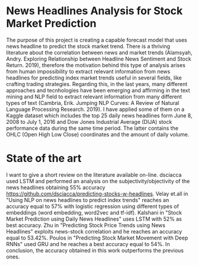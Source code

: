 # News Headlines Analysis for Stock Market Prediction

The purpose of this project is creating a capable forecast model that uses news headline to predict the stock market trend. There is a thriving literature about the correlation between news and market trends (Alamsyah, Andry. Exploring Relationship between Headline News Sentiment and Stock Return. 2019), therefore the motivation behind this type of analysis arises from human impossibility to extract relevant information from news headlines for predicting index market trends useful in several fields, like crafting trading strategies. Regarding this, in the last years, many different approaches and tecnhologies have been emerging and affirming in the text mining and NLP field to extract relevant information from many different types of text (Cambria, Erik. Jumping NLP Curves: A Review of Natural Language Processing Research. 2019). I have applied some of them on a Kaggle dataset which includes the top 25 daily news headlines form June 8, 2008 to July 1, 2016 and Dow Jones Industrial Average (DIJA) stock performance data during the same time period. The latter contains the OHLC (Open High Low Close) coordinates and the amount of daily volume.

# State of the art
I want to give a short review on the literature available on-line. dsciacca used LSTM and performed an analysis on the subjectivity/objectivity of the news headlines obtaining 55% accuracy https://github.com/dsciacca/predicting-stocks-w-headlines. Velay et.all in "Using NLP on news headlines to predict index trends" reaches an accuracy equal to 57% with logistic regression using different types of embeddings (word embedding, word2vec and tf-idf). Kalshani in "Stock Market Prediction using Daily News Headlines" uses LSTM with 52% as best accuracy. Zhu in "Predicting Stock Price Trends using News Headlines" exploits news-stock correlation and he reaches an accuracy equal to 53.42%. Poulos in "Predicting Stock Market Movement with Deep RNNs" used GRU and he reaches a best accuracy equal to 54%. In conclusion, the accuracy obtained in this work outperforms the previous ones.

